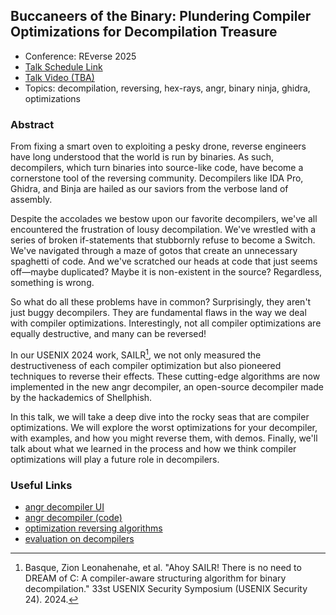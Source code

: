 ## Buccaneers of the Binary: Plundering Compiler Optimizations for Decompilation Treasure
- Conference: REverse 2025
- [Talk Schedule Link](https://re-verse.sessionize.com/session/776160)
- [Talk Video (TBA)]()
- Topics: decompilation, reversing, hex-rays, angr, binary ninja, ghidra, optimizations

### Abstract
From fixing a smart oven to exploiting a pesky drone, reverse engineers have long understood that the world is run by binaries. As such, decompilers, which turn binaries into source-like code, have become a cornerstone tool of the reversing community. Decompilers like IDA Pro, Ghidra, and Binja are hailed as our saviors from the verbose land of assembly.

Despite the accolades we bestow upon our favorite decompilers, we've all encountered the frustration of lousy decompilation. We've wrestled with a series of broken if-statements that stubbornly refuse to become a Switch. We've navigated through a maze of gotos that create an unnecessary spaghetti of code. And we've scratched our heads at code that just seems off—maybe duplicated? Maybe it is non-existent in the source? Regardless, something is wrong.

So what do all these problems have in common? Surprisingly, they aren't just buggy decompilers. They are fundamental flaws in the way we deal with compiler optimizations. Interestingly, not all compiler optimizations are equally destructive, and many can be reversed!

In our USENIX 2024 work, SAILR[^1], we not only measured the destructiveness of each compiler optimization but also pioneered techniques to reverse their effects. These cutting-edge algorithms are now implemented in the new angr decompiler, an open-source decompiler made by the hackademics of Shellphish.

In this talk, we will take a deep dive into the rocky seas that are compiler optimizations. We will explore the worst optimizations for your decompiler, with examples, and how you might reverse them, with demos. Finally, we'll talk about what we learned in the process and how we think compiler optimizations will play a future role in decompilers.

### Useful Links
- [angr decompiler UI](https://github.com/angr/angr-management)
- [angr decompiler (code)](https://github.com/angr/angr)
- [optimization reversing algorithms](https://www.usenix.org/system/files/sec23winter-prepub-301-basque.pdf)
- [evaluation on decompilers](https://github.com/mahaloz/sailr-eval)


[^1]: Basque, Zion Leonahenahe, et al. "Ahoy SAILR! There is no need to DREAM of C: A compiler-aware structuring algorithm for binary decompilation." 33st USENIX Security Symposium (USENIX Security 24). 2024.
